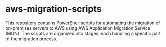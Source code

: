 # aws-migration-scripts
This repository contains PowerShell scripts for automating the migration of on-premises servers to AWS using AWS Application Migration Service (MGN). The scripts are organized into stages, each handling a specific part of the migration process.
